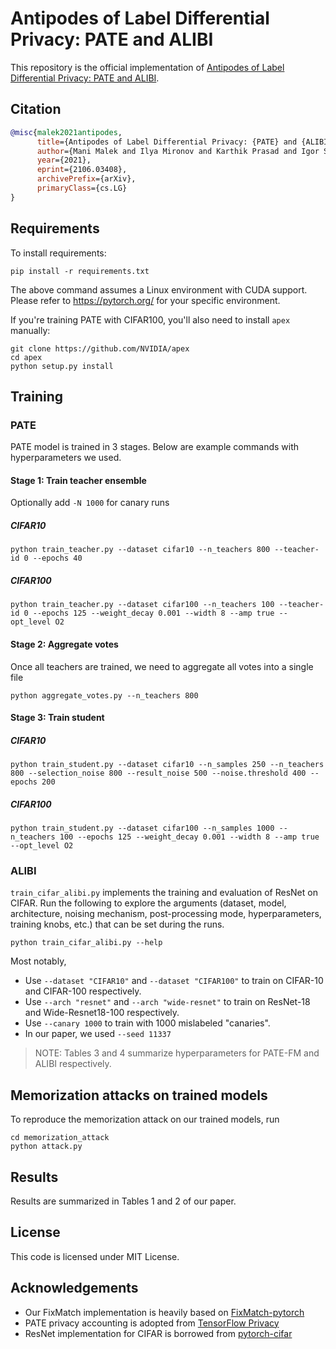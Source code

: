 # Antipodes of Label Differential Privacy: PATE and ALIBI

This repository is the official implementation of [Antipodes of Label Differential Privacy: PATE and ALIBI](https://arxiv.org/abs/2106.03408).

## Citation
```bibtex
@misc{malek2021antipodes,
      title={Antipodes of Label Differential Privacy: {PATE} and {ALIBI}},
      author={Mani Malek and Ilya Mironov and Karthik Prasad and Igor Shilov and Florian Tram{\`e}r},
      year={2021},
      eprint={2106.03408},
      archivePrefix={arXiv},
      primaryClass={cs.LG}
}
```

## Requirements

To install requirements:

```setup
pip install -r requirements.txt
```
The above command assumes a Linux environment with CUDA support. Please refer to https://pytorch.org/ for your specific environment.

If you're training PATE with CIFAR100, you'll also need to install `apex` manually:
```setup
git clone https://github.com/NVIDIA/apex
cd apex
python setup.py install
```

## Training

### PATE
PATE model is trained in 3 stages. Below are example commands with hyperparameters we used.

#### Stage 1: Train teacher ensemble
Optionally add `-N 1000` for canary runs
##### CIFAR10
```commandline
python train_teacher.py --dataset cifar10 --n_teachers 800 --teacher-id 0 --epochs 40
```

##### CIFAR100
```commandline
python train_teacher.py --dataset cifar100 --n_teachers 100 --teacher-id 0 --epochs 125 --weight_decay 0.001 --width 8 --amp true --opt_level O2
```

#### Stage 2: Aggregate votes
Once all teachers are trained, we need to aggregate all votes into a single file

```commandline
python aggregate_votes.py --n_teachers 800
```

#### Stage 3: Train student

##### CIFAR10

```commandline
python train_student.py --dataset cifar10 --n_samples 250 --n_teachers 800 --selection_noise 800 --result_noise 500 --noise.threshold 400 --epochs 200
```

##### CIFAR100
```commandline
python train_student.py --dataset cifar100 --n_samples 1000 --n_teachers 100 --epochs 125 --weight_decay 0.001 --width 8 --amp true --opt_level O2
```

### ALIBI
`train_cifar_alibi.py` implements the training and evaluation of ResNet on CIFAR.
Run the following to explore the arguments (dataset, model, architecture, noising mechanism, post-processing mode, hyperparameters, training knobs, etc.) that can be set during the runs.
```commandline
python train_cifar_alibi.py --help
```
Most notably,
* Use `--dataset "CIFAR10"` and `--dataset "CIFAR100"` to train on CIFAR-10 and CIFAR-100 respectively.
* Use `--arch "resnet"` and `--arch "wide-resnet"` to train on ResNet-18 and Wide-Resnet18-100 respectively.
* Use `--canary 1000` to train with 1000 mislabeled "canaries".
* In our paper, we used `--seed 11337`

> NOTE: Tables 3 and 4 summarize hyperparameters for PATE-FM and ALIBI respectively.

## Memorization attacks on trained models
To reproduce the memorization attack on our trained models, run
```commandline
cd memorization_attack
python attack.py
```

## Results
Results are summarized in Tables 1 and 2 of our paper.


## License
This code is licensed under MIT License.


## Acknowledgements
* Our FixMatch implementation is heavily based on [FixMatch-pytorch](https://github.com/kekmodel/FixMatch-pytorch)
* PATE privacy accounting is adopted from [TensorFlow Privacy](https://github.com/tensorflow/privacy/tree/master/research/pate_2018/ICLR2018)
* ResNet implementation for CIFAR is borrowed from [pytorch-cifar](https://github.com/kuangliu/pytorch-cifar/blob/master/models/resnet.py)
